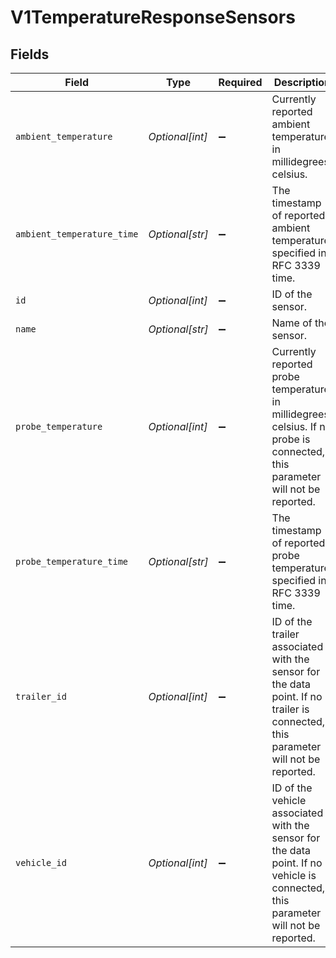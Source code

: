 # V1TemperatureResponseSensors


## Fields

| Field                                                                                                                             | Type                                                                                                                              | Required                                                                                                                          | Description                                                                                                                       | Example                                                                                                                           |
| --------------------------------------------------------------------------------------------------------------------------------- | --------------------------------------------------------------------------------------------------------------------------------- | --------------------------------------------------------------------------------------------------------------------------------- | --------------------------------------------------------------------------------------------------------------------------------- | --------------------------------------------------------------------------------------------------------------------------------- |
| `ambient_temperature`                                                                                                             | *Optional[int]*                                                                                                                   | :heavy_minus_sign:                                                                                                                | Currently reported ambient temperature in millidegrees celsius.                                                                   | 11057                                                                                                                             |
| `ambient_temperature_time`                                                                                                        | *Optional[str]*                                                                                                                   | :heavy_minus_sign:                                                                                                                | The timestamp of reported ambient temperature, specified in RFC 3339 time.                                                        | 2019-04-17T16:42:55Z                                                                                                              |
| `id`                                                                                                                              | *Optional[int]*                                                                                                                   | :heavy_minus_sign:                                                                                                                | ID of the sensor.                                                                                                                 | 122                                                                                                                               |
| `name`                                                                                                                            | *Optional[str]*                                                                                                                   | :heavy_minus_sign:                                                                                                                | Name of the sensor.                                                                                                               | Freezer Temp V1Sensor                                                                                                             |
| `probe_temperature`                                                                                                               | *Optional[int]*                                                                                                                   | :heavy_minus_sign:                                                                                                                | Currently reported probe temperature in millidegrees celsius. If no probe is connected, this parameter will not be reported.      | -20145                                                                                                                            |
| `probe_temperature_time`                                                                                                          | *Optional[str]*                                                                                                                   | :heavy_minus_sign:                                                                                                                | The timestamp of reported probe temperature, specified in RFC 3339 time.                                                          | 2019-04-17T16:42:55Z                                                                                                              |
| `trailer_id`                                                                                                                      | *Optional[int]*                                                                                                                   | :heavy_minus_sign:                                                                                                                | ID of the trailer associated with the sensor for the data point. If no trailer is connected, this parameter will not be reported. | 123                                                                                                                               |
| `vehicle_id`                                                                                                                      | *Optional[int]*                                                                                                                   | :heavy_minus_sign:                                                                                                                | ID of the vehicle associated with the sensor for the data point. If no vehicle is connected, this parameter will not be reported. | 124                                                                                                                               |